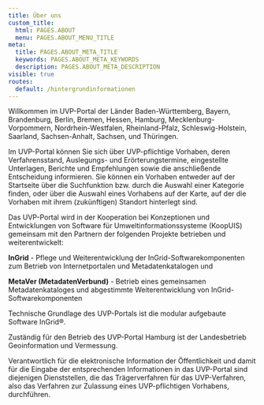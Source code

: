 ```yaml
---
title: Über uns
custom_title:
  html: PAGES.ABOUT
  menu: PAGES.ABOUT_MENU_TITLE
meta:
  title: PAGES.ABOUT_META_TITLE
  keywords: PAGES.ABOUT_META_KEYWORDS
  description: PAGES.ABOUT_META_DESCRIPTION
visible: true
routes:
  default: /hintergrundinformationen
---
```


Willkommen im UVP-Portal der Länder Baden-Württemberg, Bayern, Brandenburg, Berlin, Bremen, Hessen, Hamburg, Mecklenburg-Vorpommern, Nordrhein-Westfalen, Rheinland-Pfalz, Schleswig-Holstein, Saarland, Sachsen-Anhalt, Sachsen, und Thüringen.

Im UVP-Portal können Sie sich über UVP-pflichtige Vorhaben, deren Verfahrensstand, Auslegungs- und Erörterungstermine, eingestellte Unterlagen, Berichte und Empfehlungen sowie die anschließende Entscheidung informieren. Sie können ein Vorhaben entweder auf der Startseite über die Suchfunktion bzw. durch die Auswahl einer Kategorie finden, oder über die Auswahl eines Vorhabens auf der Karte, auf der die Vorhaben mit ihrem (zukünftigen) Standort hinterlegt sind.

Das UVP-Portal wird in der Kooperation bei Konzeptionen und Entwicklungen von Software für Umweltinformationssysteme (KoopUIS) gemeinsam mit den Partnern der folgenden Projekte betrieben und weiterentwickelt:

**InGrid** - Pflege und Weiterentwicklung der InGrid-Softwarekomponenten zum Betrieb von Internetportalen und Metadatenkatalogen und

**MetaVer (MetadatenVerbund)** - Betrieb eines gemeinsamen Metadatenkataloges und abgestimmte Weiterentwicklung von InGrid-Softwarekomponenten

Technische Grundlage des UVP-Portals ist die modular aufgebaute Software InGrid®.

Zuständig für den Betrieb des UVP-Portal Hamburg ist der Landesbetrieb Geoinformation und Vermessung.

Verantwortlich für die elektronische Information der Öffentlichkeit und damit für die Eingabe der entsprechenden Informationen in das UVP-Portal sind diejenigen Dienststellen, die das Trägerverfahren für das UVP-Verfahren, also das Verfahren zur Zulassung eines UVP-pflichtigen Vorhabens, durchführen.
